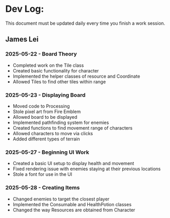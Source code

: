 # Dev Log:

This document must be updated daily every time you finish a work session.

## James Lei

### 2025-05-22 - Board Theory
- Completed work on the Tile class
- Created basic functionality for character
- Implemented the helper classes of resource and Coordinate
- Allowed Tiles to find other tiles within range

### 2025-05-23 - Displaying Board
- Moved code to Processing
- Stole pixel art from Fire Emblem
- Allowed board to be displayed
- Implemented pathfinding system for enemies
- Created functions to find movement range of characters
- Allowed characters to move via clicks
- Added different types of terrain

### 2025-05-27 - Beginning UI Work
- Created a basic UI setup to display health and movement
- Fixed rendering issue with enemies staying at their previous locations
- Stole a font for use in the UI

### 2025-05-28 - Creating Items
- Changed enemies to target the closest player
- Implemented the Consumable and HealthPotion classes
- Changed the way Resources are obtained from Character